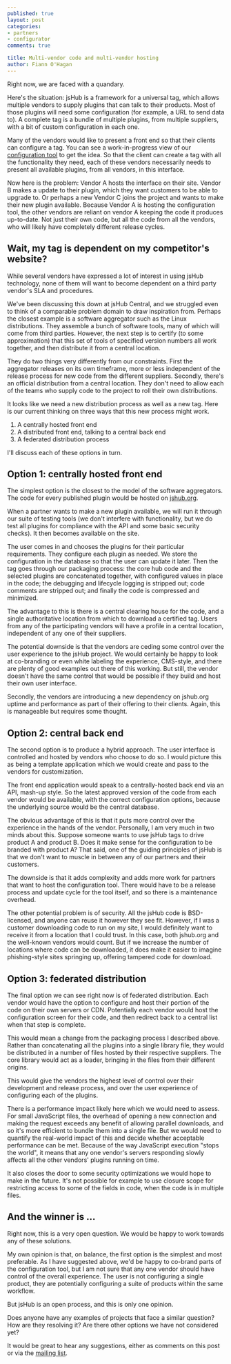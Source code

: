 ```yaml
---
published: true
layout: post
categories: 
- partners
- configurator
comments: true

title: Multi-vendor code and multi-vendor hosting
author: Fiann O'Hagan
--- 
```


Right now, we are faced with a quandary.

Here's the situation: jsHub is a framework for a universal tag, which allows multiple vendors to supply plugins that can talk to their products. Most of those plugins will need some configuration (for example, a URL to send data to). A complete tag is a bundle of multiple plugins, from multiple suppliers, with a bit of custom configuration in each one.

Many of the vendors would like to present a front end so that their clients can configure a tag. You can see a work-in-progress view of our [configuration tool][conf] to get the idea. So that the client can create a tag with all the functionality they need, each of these vendors necessarily needs to present all available plugins, from all vendors, in this interface. 

 [conf]: /configurator/

Now here is the problem: Vendor A hosts the interface on their site. Vendor B makes a update to their plugin, which they want customers to be able to upgrade to. Or perhaps a new Vendor C joins the project and wants to make their new plugin available. Because Vendor A is hosting the configuration tool, the other vendors are reliant on vendor A keeping the code it produces up-to-date. Not just their own code, but all the code from all the vendors, who will likely have completely different release cycles.

## Wait, my tag is dependent on my competitor's website?

While several vendors have expressed a lot of interest in using jsHub technology, none of them will want to become dependent on a third party vendor's SLA and procedures.

We've been discussing this down at jsHub Central, and we struggled even to think of a comparable problem domain to draw inspiration from. Perhaps the closest example is a software aggregator such as the Linux distributions. They assemble a bunch of software tools, many of which will come from third parties. However, the next step is to certify (to some approximation) that this set of tools of specified version numbers all work together, and then distribute it from a central location.

They do two things very differently from our constraints. First the aggregator releases on its own timeframe, more or less independent of the release process for new code from the different suppliers. Secondly, there's an official distribution from a central location. They don't need to allow each of the teams who supply code to the project to roll their own distributions.

It looks like we need a new distribution process as well as a new tag. Here is our current thinking on three ways that this new process might work.
 1. A centrally hosted front end
 2. A distributed front end, talking to a central back end
 3. A federated distribution process

I'll discuss each of these options in turn.

## Option 1: centrally hosted front end

The simplest option is the closest to the model of the software aggregators. The code for every published plugin would be hosted on [jshub.org][/].

 [/]: /

When a partner wants to make a new plugin available, we will run it through our suite of testing tools (we don't interfere with functionality, but we do test all plugins for compliance with the API and some basic security checks). It then becomes available on the site.

The user comes in and chooses the plugins for their particular requirements. They configure each plugin as needed. We store the configuration in the database so that the user can update it later. Then the tag goes through our packaging process: the core hub code and the selected plugins are concatenated together, with configured values in place in the code; the debugging and lifecycle logging is stripped out; code comments are stripped out; and finally the code is compressed and minimized.

The advantage to this is there is a central clearing house for the code, and a single authoritative location from which to download a certified tag. Users from any of the participating vendors will have a profile in a central location, independent of any one of their suppliers.

The potential downside is that the vendors are ceding some control over the user experience to the jsHub project. We would certainly be happy to look at co-branding or even white labeling the experience, CMS-style, and there are plenty of good examples out there of this working. But still, the vendor doesn't have the same control that would be possible if they build and host their own user interface.

Secondly, the vendors are introducing a new dependency on jshub.org uptime and performance as part of their offering to their clients. Again, this is manageable but requires some thought.

## Option 2: central back end

The second option is to produce a hybrid approach. The user interface is controlled and hosted by vendors who choose to do so. I would picture this as being a template application which we would create and pass to the vendors for customization.

The front end application would speak to a centrally-hosted back end via an API, mash-up style. So the latest approved version of the code from each vendor would be available, with the correct configuration options, because the underlying source would be the central database.

The obvious advantage of this is that it puts more control over the experience in the hands of the vendor. Personally, I am very much in two minds about this. Suppose someone wants to use jsHub tags to drive product A and product B. Does it make sense for the configuration to be branded with product A? That said, one of the guiding principles of jsHub is that we don't want to muscle in between any of our partners and their customers. 

The downside is that it adds complexity and adds more work for partners that want to host the configuration tool. There would have to be a release process and update cycle for the tool itself, and so there is a maintenance overhead.

The other potential problem is of security. All the jsHub code is BSD-licensed, and anyone can reuse it however they see fit. However, if I was a customer downloading code to run on my site, I would definitely want to receive it from a location that I could trust. In this case, both jshub.org and the well-known vendors would count. But if we increase the number of locations where code can be downloaded, it does make it easier to imagine phishing-style sites springing up, offering tampered code for download.

## Option 3: federated distribution

The final option we can see right now is of federated distribution. Each vendor would have the option to configure and host their portion of the code on their own servers or CDN. Potentially each vendor would host the configuration screen for their code, and then redirect back to a central list when that step is complete.

This would mean a change from the packaging process I described above. Rather than concatenating all the plugins into a single library file, they would be distributed in a number of files hosted by their respective suppliers. The core library would act as a loader, bringing in the files from their different origins.

This would give the vendors the highest level of control over their development and release process, and over the user experience of configuring each of the plugins. 

There is a performance impact likely here which we would need to assess. For small JavaScript files, the overhead of opening a new connection and making the request exceeds any benefit of allowing parallel downloads, and so it's more efficient to bundle them into a single file. But we would need to quantify the real-world impact of this and decide whether acceptable performance can be met. Because of the way JavaScript execution "stops the world", it means that any one vendor's servers responding slowly affects all the other vendors' plugins running on time. 

It also closes the door to some security optimizations we would hope to make in the future. It's not possible for example to use closure scope for restricting access to some of the fields in code, when the code is in multiple files.

## And the winner is ...

Right now, this is a very open question. We would be happy to work towards any of these solutions.

My own opinion is that, on balance, the first option is the simplest and most preferable. As I have suggested above, we'd be happy to co-brand parts of the configuration tool, but I am not sure that any one vendor should have control of the overall experience. The user is not configuring a single product, they are potentially configuring a suite of products within the same workflow.

But jsHub is an open process, and this is only one opinion. 

Does anyone have any examples of projects that face a similar question? How are they resolving it? Are there other options we have not considered yet? 

It would be great to hear any suggestions, either as comments on this post or via the [mailing list][list].

 [list]: http://groups.google.com/group/jshub/